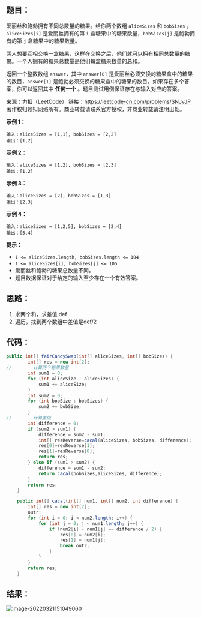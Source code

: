 ## 题目：

爱丽丝和鲍勃拥有不同总数量的糖果。给你两个数组 `aliceSizes` 和 `bobSizes` ，`aliceSizes[i]` 是爱丽丝拥有的第 `i` 盒糖果中的糖果数量，`bobSizes[j]` 是鲍勃拥有的第 `j` 盒糖果中的糖果数量。

两人想要互相交换一盒糖果，这样在交换之后，他们就可以拥有相同总数量的糖果。一个人拥有的糖果总数量是他们每盒糖果数量的总和。

返回一个整数数组 `answer`，其中 `answer[0]` 是爱丽丝必须交换的糖果盒中的糖果的数目，`answer[1]` 是鲍勃必须交换的糖果盒中的糖果的数目。如果存在多个答案，你可以返回其中 **任何一个** 。题目测试用例保证存在与输入对应的答案。



来源：力扣（LeetCode） 链接：https://leetcode-cn.com/problems/SNJvJP 著作权归领扣网络所有。商业转载请联系官方授权，非商业转载请注明出处。

<!--more-->

**示例 1：**

```
输入：aliceSizes = [1,1], bobSizes = [2,2]
输出：[1,2]
```

**示例 2：**

```
输入：aliceSizes = [1,2], bobSizes = [2,3]
输出：[1,2]
```

**示例 3：**

```
输入：aliceSizes = [2], bobSizes = [1,3]
输出：[2,3]
```

**示例 4：**

```
输入：aliceSizes = [1,2,5], bobSizes = [2,4]
输出：[5,4]
```

**提示：**

- `1 <= aliceSizes.length, bobSizes.length <= 104`
- `1 <= aliceSizes[i], bobSizes[j] <= 105`
- 爱丽丝和鲍勃的糖果总数量不同。
- 题目数据保证对于给定的输入至少存在一个有效答案。

## 思路：

1. 求两个和，求差值 def
2. 遍历，找到两个数组中差值是def/2

## 代码：

```java
public int[] fairCandySwap(int[] aliceSizes, int[] bobSizes) {
        int[] res = new int[2];
//        计算两个糖果数量
        int sum1 = 0;
        for (int aliceSize : aliceSizes) {
            sum1 += aliceSize;
        }
        int sum2 = 0;
        for (int bobSize : bobSizes) {
            sum2 += bobSize;
        }
//        计算差值
        int difference = 0;
        if (sum2 > sum1) {
            difference = sum2 - sum1;
            int[] resReverse=cacal(aliceSizes, bobSizes, difference);
            res[0]=resReverse[1];
            res[1]=resReverse[0];
            return res;
        } else if (sum1 > sum2) {
            difference = sum1 - sum2;
            return cacal(bobSizes,aliceSizes, difference);
        }
        return res;
    }

    public int[] cacal(int[] num1, int[] num2, int difference) {
        int[] res = new int[2];
        outr:
        for (int i = 0; i < num2.length; i++) {
            for (int j = 0; j < num1.length; j++) {
                if (num2[i] - num1[j] == difference / 2) {
                    res[0] = num2[i];
                    res[1] = num1[j];
                    break outr;
                }
            }
        }
        return res;
    }
```

## 结果：

![image-20220321151049060](https://gitee.com/misteryliu/typora/raw/master/image/image-20220321151049060.png)